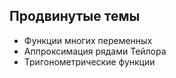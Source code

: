 ## Продвинутые темы
- Функции многих переменных
- Аппроксимация рядами Тейлора
- Тригонометрические функции